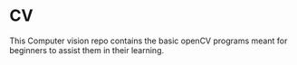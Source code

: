 # CV
This Computer vision repo contains the basic openCV programs meant for beginners to assist them in their learning.
